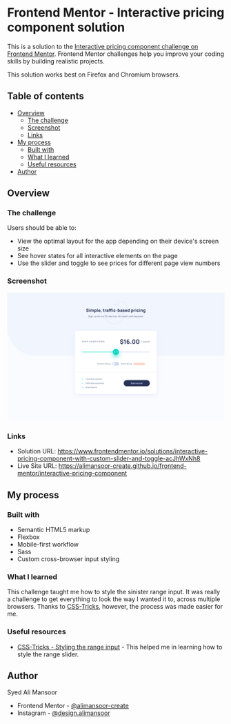 # Frontend Mentor - Interactive pricing component solution

This is a solution to the [Interactive pricing component challenge on Frontend Mentor](https://www.frontendmentor.io/challenges/interactive-pricing-component-t0m8PIyY8). Frontend Mentor challenges help you improve your coding skills by building realistic projects.

This solution works best on Firefox and Chromium browsers.

## Table of contents

- [Overview](#overview)
  - [The challenge](#the-challenge)
  - [Screenshot](#screenshot)
  - [Links](#links)
- [My process](#my-process)
  - [Built with](#built-with)
  - [What I learned](#what-i-learned)
  - [Useful resources](#useful-resources)
- [Author](#author)

## Overview

### The challenge

Users should be able to:

- View the optimal layout for the app depending on their device's screen size
- See hover states for all interactive elements on the page
- Use the slider and toggle to see prices for different page view numbers

### Screenshot

![Screenshot of the outcome](./images/screenshot.png)

### Links

- Solution URL: https://www.frontendmentor.io/solutions/interactive-pricing-component-with-custom-slider-and-toggle-acJhWxNh8
- Live Site URL: https://alimansoor-create.github.io/frontend-mentor/interactive-pricing-component

## My process

### Built with

- Semantic HTML5 markup
- Flexbox
- Mobile-first workflow
- Sass
- Custom cross-browser input styling

### What I learned

This challenge taught me how to style the sinister range input. It was really a challenge to get everything to look the way I wanted it to, across multiple browsers. Thanks to [CSS-Tricks](https://css-tricks.com/), however, the process was made easier for me.

### Useful resources

- [CSS-Tricks - Styling the range input](https://css-tricks.com/sliding-nightmare-understanding-range-input/) - This helped me in learning how to style the range slider.

## Author

Syed Ali Mansoor

- Frontend Mentor - [@alimansoor-create](https://www.frontendmentor.io/profile/alimansoor-create)
- Instagram - [@design.alimansoor](https://www.instagram.com/design.alimansoor)
